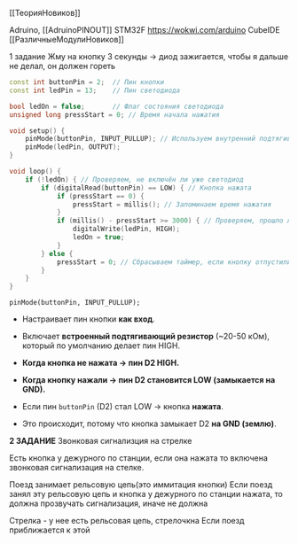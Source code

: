 
[[ТеорияНовиков]]

Adruino, [[AdruinoPINOUT]]
STM32F
https://wokwi.com/arduino
CubeIDE
[[РазличныеМодулиНовиков]]

1 задание
Жму на кнопку 3 секунды -> диод зажигается, чтобы я дальше не делал, он должен гореть  

```cpp
const int buttonPin = 2;  // Пин кнопки
const int ledPin = 13;    // Пин светодиода

bool ledOn = false;       // Флаг состояния светодиода
unsigned long pressStart = 0; // Время начала нажатия

void setup() {
    pinMode(buttonPin, INPUT_PULLUP); // Используем внутренний подтягивающий резистор
    pinMode(ledPin, OUTPUT);
}

void loop() {
    if (!ledOn) { // Проверяем, не включён ли уже светодиод
        if (digitalRead(buttonPin) == LOW) { // Кнопка нажата
            if (pressStart == 0) {
                pressStart = millis(); // Запоминаем время нажатия
            }
            if (millis() - pressStart >= 3000) { // Проверяем, прошло ли 3 секунды
                digitalWrite(ledPin, HIGH);
                ledOn = true;
            }
        } else {
            pressStart = 0; // Сбрасываем таймер, если кнопку отпустили
        }
    }
}
```


`pinMode(buttonPin, INPUT_PULLUP);`
- Настраивает пин кнопки **как вход**.
- Включает **встроенный подтягивающий резистор** (~20-50 кОм), который по умолчанию делает пин HIGH.
- **Когда кнопка не нажата → пин D2 HIGH.**
- **Когда кнопку нажали → пин D2 становится LOW (замыкается на GND).**

- Если пин `buttonPin` (D2) стал LOW → кнопка **нажата**.
- Это происходит, потому что кнопка замыкает D2 **на GND (землю)**.



**2 ЗАДАНИЕ**
Звонковая сигнализция на стрелке

Есть кнопка у дежурного по станции, если она нажата то включена звонковая сигнализация на стелке.

Поезд занимает рельсовую цепь(это иммитация кнопки)
Если поезд занял эту рельсовую цепь и кнопка у дежурного по станции нажата, то должна прозвучать сигнализация, иначе не должна

Стрелка - у нее есть рельсовая цепь, стрелочкна
Если поезд приближается к этой


